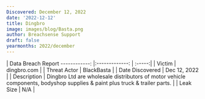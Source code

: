 ```yaml
---
Discovered: December 12, 2022
date: '2022-12-12'
title: Dingbro
image: images/blog/Basta.png
author: Breachsense Support
draft: false
yearmonths: 2022/december
---
```



| Data Breach Report
------------:     |:-------------:    | :-----:|
| Victim      | dingbro.com      | 
| Threat Actor      | BlackBasta      | 
| Date Discovered      | Dec 12, 2022      | 
| Description      | Dingbro Ltd are wholesale distributors of motor vehicle components, bodyshop supplies & paint plus truck & trailer parts.      | 
| Leak Size      | N/A      | 

